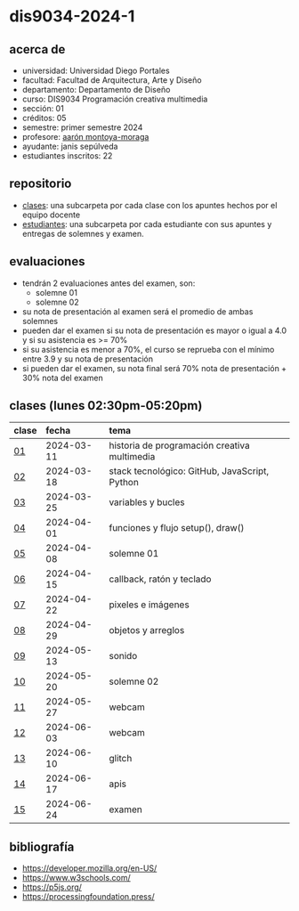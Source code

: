 # dis9034-2024-1

## acerca de

- universidad: Universidad Diego Portales
- facultad: Facultad de Arquitectura, Arte y Diseño
- departamento: Departamento de Diseño
- curso: DIS9034 Programación creativa multimedia
- sección: 01
- créditos: 05
- semestre: primer semestre 2024
- profesore: [aarón montoya-moraga](https://github.com/montoyamoraga/)
- ayudante: janis sepúlveda
- estudiantes inscritos: 22

## repositorio

- [clases](./clases/): una subcarpeta por cada clase con los apuntes hechos por el equipo docente
- [estudiantes](./estudiantes/): una subcarpeta por cada estudiante con sus apuntes y entregas de solemnes y examen.

## evaluaciones

- tendrán 2 evaluaciones antes del examen, son:
  - solemne 01
  - solemne 02
- su nota de presentación al examen será el promedio de ambas solemnes
- pueden dar el examen si su nota de presentación es mayor o igual a 4.0 y si su asistencia es >= 70%
- si su asistencia es menor a 70%, el curso se reprueba con el mínimo entre 3.9 y su nota de presentación
- si pueden dar el examen, su nota final será 70% nota de presentación + 30% nota del examen

## clases (lunes 02:30pm-05:20pm)

| clase                  | fecha      | tema                                          |
| :--------------------- | :--------- | :-------------------------------------------- |
| [01](clases/clase-01/) | 2024-03-11 | historia de programación creativa multimedia  |
| [02](clases/clase-02/) | 2024-03-18 | stack tecnológico: GitHub, JavaScript, Python |
| [03](clases/clase-03/) | 2024-03-25 | variables y bucles                            |
| [04](clases/clase-04/) | 2024-04-01 | funciones y flujo setup(), draw()             |
| [05](clases/clase-05/) | 2024-04-08 | solemne 01                                    |
| [06](clases/clase-06/) | 2024-04-15 | callback, ratón y teclado                     |
| [07](clases/clase-07/) | 2024-04-22 | pixeles e imágenes                            |
| [08](clases/clase-08/) | 2024-04-29 | objetos y arreglos                            |
| [09](clases/clase-09/) | 2024-05-13 | sonido                                        |
| [10](clases/clase-10/) | 2024-05-20 | solemne 02                                    |
| [11](clases/clase-11/) | 2024-05-27 | webcam                                        |
| [12](clases/clase-12/) | 2024-06-03 | webcam                                        |
| [13](clases/clase-13/) | 2024-06-10 | glitch                                        |
| [14](clases/clase-14/) | 2024-06-17 | apis                                          |
| [15](clases/clase-15/) | 2024-06-24 | examen                                        |

## bibliografía

- https://developer.mozilla.org/en-US/
- https://www.w3schools.com/
- https://p5js.org/
- https://processingfoundation.press/
